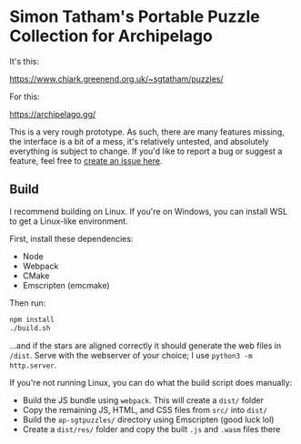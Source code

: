 # Simon Tatham's Portable Puzzle Collection for Archipelago

It's this:

https://www.chiark.greenend.org.uk/~sgtatham/puzzles/

For this:

https://archipelago.gg/

This is a very rough prototype. As such, there are many features missing, the interface is a bit of a mess, it's relatively untested, and absolutely everything is subject to change. If you'd like to report a bug or suggest a feature, feel free to [create an issue here](https://github.com/ishanpm/ap-sgtpuzzles-web/issues).

## Build

I recommend building on Linux. If you're on Windows, you can install WSL to get a Linux-like environment.

First, install these dependencies:
- Node
- Webpack
- CMake
- Emscripten (emcmake)

Then run:

```sh
npm install
./build.sh
```

...and if the stars are aligned correctly it should generate the web files in `/dist`. Serve with the webserver of your choice; I use `python3 -m http.server`.

If you're not running Linux, you can do what the build script does manually:

- Build the JS bundle using `webpack`. This will create a `dist/` folder
- Copy the remaining JS, HTML, and CSS files from `src/` into `dist/`
- Build the `ap-sgtpuzzles/` directory using Emscripten (good luck lol)
- Create a `dist/res/` folder and copy the built `.js` and `.wasm` files there
